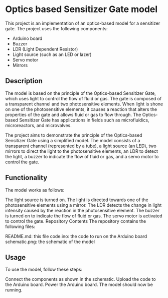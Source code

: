 # Optics based Sensitizer Gate model
This project is an implementation of an optics-based model for a sensitizer gate. The project uses the following components:

* Arduino board
* Buzzer
* LDR (Light Dependent Resistor)
* Light source (such as an LED or lazer)
* Servo motor
* Mirrors

## Description
The model is based on the principle of the Optics-based Sensitizer Gate, which uses light to control the flow of fluid or gas. The gate is composed of a transparent channel and two photosensitive elements. When light is shone on one of the photosensitive elements, it causes a reaction that alters the properties of the gate and allows fluid or gas to flow through. The Optics-based Sensitizer Gate has applications in fields such as microfluidics, microreactors, and microvalves.

The project aims to demonstrate the principle of the Optics-based Sensitizer Gate using a simplified model. The model consists of a transparent channel (represented by a tube), a light source (an LED), two mirrors to direct the light to the photosensitive elements, an LDR to detect the light, a buzzer to indicate the flow of fluid or gas, and a servo motor to control the gate.

## Functionality
The model works as follows:

The light source is turned on.
The light is directed towards one of the photosensitive elements using a mirror.
The LDR detects the change in light intensity caused by the reaction in the photosensitive element.
The buzzer is turned on to indicate the flow of fluid or gas.
The servo motor is activated to control the gate.
Repository Contents
The repository contains the following files:

README.md: this file
code.ino: the code to run on the Arduino board
schematic.png: the schematic of the model

## Usage
To use the model, follow these steps:

Connect the components as shown in the schematic.
Upload the code to the Arduino board.
Power the Arduino board.
The model should now be running.
